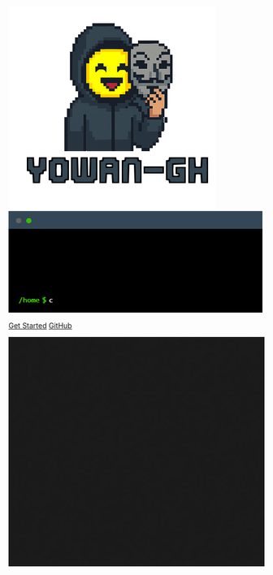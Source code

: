 <!-- _coverpage.md -->
![cover](assets/coverpage.png)
![cover](assets/terminal.gif)



[Get Started](/README.md)
[GitHub](https://github.com/yowan-gh/TSSR)

<!-- background image --> 

![](assets/noise-bg.png)
